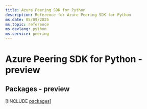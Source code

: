 ```yaml
---
title: Azure Peering SDK for Python
description: Reference for Azure Peering SDK for Python
ms.date: 05/09/2025
ms.topic: reference
ms.devlang: python
ms.service: peering
---
```

# Azure Peering SDK for Python - preview
## Packages - preview
[!INCLUDE [packages](peering-index.md)]